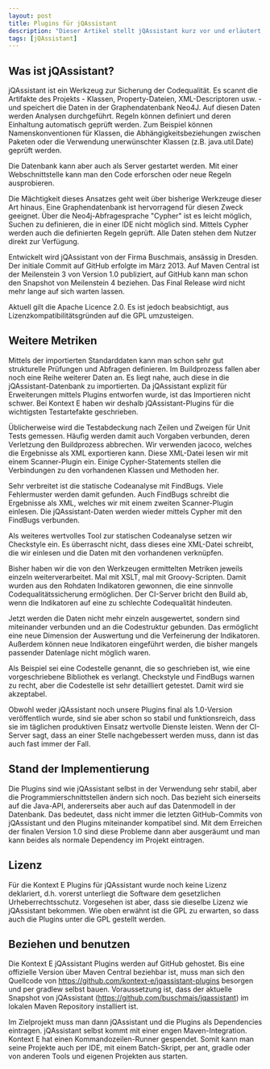 ```yaml
---
layout: post
title: Plugins für jQAssistant
description: "Dieser Artikel stellt jQAssistant kurz vor und erläutert, welche Erweiterungen Kontext E bereitstellt."
tags: [jQAssistant]
---
```


Was ist jQAssistant?
--------------------

jQAssistant ist ein Werkzeug zur Sicherung der Codequalität. Es scannt die Artifakte des Projekts - Klassen, Property-Dateien, XML-Descriptoren usw. - und speichert die Daten in der Graphendatenbank Neo4J. Auf diesen Daten werden Analysen durchgeführt. Regeln können definiert und deren Einhaltung automatisch geprüft werden. Zum Beispiel können Namenskonventionen für Klassen, die Abhängigkeitsbeziehungen zwischen Paketen oder die Verwendung unerwünschter Klassen (z.B. java.util.Date) geprüft werden.  

Die Datenbank kann aber auch als Server gestartet werden. Mit einer Webschnittstelle kann man den Code erforschen oder neue Regeln ausprobieren.

Die Mächtigkeit dieses Ansatzes geht weit über bisherige Werkzeuge dieser Art hinaus. Eine Graphendatenbank ist hervorragend für diesen Zweck geeignet. Über die Neo4j-Abfragesprache "Cypher" ist es leicht möglich, Suchen zu definieren, die in einer IDE nicht möglich sind. Mittels Cypher werden auch die definierten Regeln geprüft. Alle Daten stehen dem Nutzer direkt zur Verfügung.

Entwickelt wird jQAssistant von der Firma Buschmais, ansässig in Dresden. Der initiale Commit auf GitHub erfolgte im März 2013. Auf Maven Central ist der Meilenstein 3 von Version 1.0 publiziert, auf GitHub kann man schon den Snapshot von Meilenstein 4 beziehen. Das Final Release wird nicht mehr lange auf sich warten lassen.

Aktuell gilt die Apache Licence 2.0. Es ist jedoch beabsichtigt, aus Lizenzkompatibilitätsgründen auf die GPL umzusteigen.

Weitere Metriken
----------------

Mittels der importierten Standarddaten kann man schon sehr gut strukturelle Prüfungen und Abfragen definieren. Im Buildprozess fallen aber noch eine Reihe weiterer Daten an. Es liegt nahe, auch diese in die jQAssistant-Datenbank zu importierten. Da jQAssistant explizit für Erweiterungen mittels Plugins entworfen wurde, ist das Importieren nicht schwer. Bei Kontext E haben wir deshalb jQAssistant-Plugins für die wichtigsten Testartefakte geschrieben.

Üblicherweise wird die Testabdeckung nach Zeilen und Zweigen für Unit Tests gemessen. Häufig werden damit auch Vorgaben verbunden, deren Verletzung den Buildprozess abbrechen. Wir verwenden jacoco, welches die Ergebnisse als XML exportieren kann. Diese XML-Datei lesen wir mit einem Scanner-Plugin ein. Einige Cypher-Statements stellen die Verbindungen zu den vorhandenen Klassen und Methoden her.

Sehr verbreitet ist die statische Codeanalyse mit FindBugs. Viele Fehlermuster werden damit gefunden. Auch FindBugs schreibt die Ergebnisse als XML, welches wir mit einem zweiten Scanner-Plugin einlesen. Die jQAssistant-Daten werden wieder mittels Cypher mit den FindBugs verbunden.

Als weiteres wertvolles Tool zur statischen Codeanalyse setzen wir Checkstyle ein. Es überrascht nicht, dass dieses eine XML-Datei schreibt, die wir einlesen und die Daten mit den vorhandenen verknüpfen.

Bisher haben wir die von den Werkzeugen ermittelten Metriken jeweils einzeln weiterverarbeitet. Mal mit XSLT, mal mit Groovy-Scripten. Damit wurden aus den Rohdaten Indikatoren gewonnen, die eine sinnvolle Codequalitätssicherung ermöglichen. Der CI-Server bricht den Build ab, wenn die Indikatoren auf eine zu schlechte Codequalität hindeuten.

Jetzt werden die Daten nicht mehr einzeln ausgewertet, sondern sind miteinander verbunden und an die Codestruktur gebunden. Das ermöglicht eine neue Dimension der Auswertung und die Verfeinerung der Indikatoren. Außerdem können neue Indikatoren eingeführt werden, die bisher mangels passender Datenlage nicht möglich waren.

Als Beispiel sei eine Codestelle genannt, die so geschrieben ist, wie eine vorgeschriebene Bibliothek es verlangt. Checkstyle und FindBugs warnen zu recht, aber die Codestelle ist sehr detailliert getestet. Damit wird sie akzeptabel.

Obwohl weder jQAssistant noch unsere Plugins final als 1.0-Version veröffentlich wurde, sind sie aber schon so stabil und funktionsreich, dass sie im täglichen produktiven Einsatz wertvolle Dienste leisten. Wenn der CI-Server sagt, dass an einer Stelle nachgebessert werden muss, dann ist das auch fast immer der Fall.

Stand der Implementierung
-------------------------

Die Plugins sind wie jQAssistant selbst in der Verwendung sehr stabil, aber die Programmierschnittstellen ändern sich noch. Das bezieht sich einerseits auf die Java-API, andererseits aber auch auf das Datenmodell in der Datenbank. Das bedeutet, dass nicht immer die letzten GitHub-Commits von jQAssistant und den Plugins miteinander kompatibel sind. Mit dem Erreichen der finalen Version 1.0 sind diese Probleme dann aber ausgeräumt und man kann beides als normale Dependency im Projekt eintragen.

Lizenz
------

Für die Kontext E Plugins für jQAssistant wurde noch keine Lizenz deklariert, d.h. vorerst unterliegt die Software dem gesetzlichen Urheberrechtsschutz. Vorgesehen ist aber, dass sie dieselbe Lizenz wie jQAssistant bekommen. Wie oben erwähnt ist die GPL zu erwarten, so dass auch die Plugins unter die GPL gestellt werden.

Beziehen und benutzen
---------------------

Die Kontext E jQAssistant Plugins werden auf GitHub gehostet. Bis eine offizielle Version über Maven Central beziehbar ist, muss man sich den Quellcode von https://github.com/kontext-e/jqassistant-plugins besorgen und per gradlew selbst bauen. Voraussetzung ist, dass der aktuelle Snapshot von jQAssistant (https://github.com/buschmais/jqassistant) im lokalen Maven Repository installiert ist.

Im Zielprojekt muss man dann jQAssistant und die Plugins als Dependencies eintragen. jQAssistant selbst kommt mit einer engen Maven-Integration. Kontext E hat einen Kommandozeilen-Runner gespendet. Somit kann man seine Projekte auch per IDE, mit einem Batch-Skript, per ant, gradle oder von anderen Tools und eigenen Projekten aus starten.
